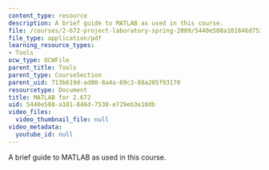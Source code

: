 ```yaml
---
content_type: resource
description: A brief guide to MATLAB as used in this course.
file: /courses/2-672-project-laboratory-spring-2009/5440e508a101846d7538e729eb3e10db_labmanual.pdf
file_type: application/pdf
learning_resource_types:
- Tools
ocw_type: OCWFile
parent_title: Tools
parent_type: CourseSection
parent_uid: 713b619d-ad80-8a4a-69c3-88a205f93170
resourcetype: Document
title: MATLAB for 2.672
uid: 5440e508-a101-846d-7538-e729eb3e10db
video_files:
  video_thumbnail_file: null
video_metadata:
  youtube_id: null
---
```

A brief guide to MATLAB as used in this course.

